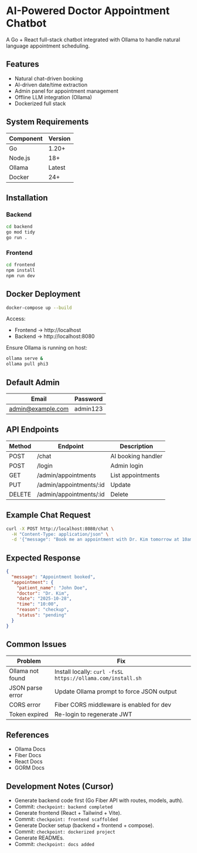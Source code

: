 # AI-Powered Doctor Appointment Chatbot

A Go + React full-stack chatbot integrated with Ollama to handle natural language appointment scheduling.

## Features
- Natural chat-driven booking
- AI-driven date/time extraction
- Admin panel for appointment management
- Offline LLM integration (Ollama)
- Dockerized full stack

## System Requirements

| Component | Version |
|---|---|
| Go | 1.20+ |
| Node.js | 18+ |
| Ollama | Latest |
| Docker | 24+ |

## Installation

### Backend
```bash
cd backend
go mod tidy
go run .
```

### Frontend
```bash
cd frontend
npm install
npm run dev
```

## Docker Deployment
```bash
docker-compose up --build
```

Access:
- Frontend → http://localhost
- Backend → http://localhost:8080

Ensure Ollama is running on host:
```bash
ollama serve &
ollama pull phi3
```

## Default Admin

| Email | Password |
|---|---|
| admin@example.com | admin123 |

## API Endpoints

| Method | Endpoint | Description |
|---|---|---|
| POST | /chat | AI booking handler |
| POST | /login | Admin login |
| GET | /admin/appointments | List appointments |
| PUT | /admin/appointments/:id | Update |
| DELETE | /admin/appointments/:id | Delete |

## Example Chat Request
```bash
curl -X POST http://localhost:8080/chat \
  -H "Content-Type: application/json" \
  -d '{"message": "Book me an appointment with Dr. Kim tomorrow at 10am"}'
```

## Expected Response
```json
{
  "message": "Appointment booked",
  "appointment": {
    "patient_name": "John Doe",
    "doctor": "Dr. Kim",
    "date": "2025-10-28",
    "time": "10:00",
    "reason": "checkup",
    "status": "pending"
  }
}
```

## Common Issues

| Problem | Fix |
|---|---|
| Ollama not found | Install locally: `curl -fsSL https://ollama.com/install.sh` |
| JSON parse error | Update Ollama prompt to force JSON output |
| CORS error | Fiber CORS middleware is enabled for dev |
| Token expired | Re-login to regenerate JWT |

## References
- Ollama Docs
- Fiber Docs
- React Docs
- GORM Docs

## Development Notes (Cursor)
- Generate backend code first (Go Fiber API with routes, models, auth).
- Commit: `checkpoint: backend completed`
- Generate frontend (React + Tailwind + Vite).
- Commit: `checkpoint: frontend scaffolded`
- Generate Docker setup (backend + frontend + compose).
- Commit: `checkpoint: dockerized project`
- Generate READMEs.
- Commit: `checkpoint: docs added`
